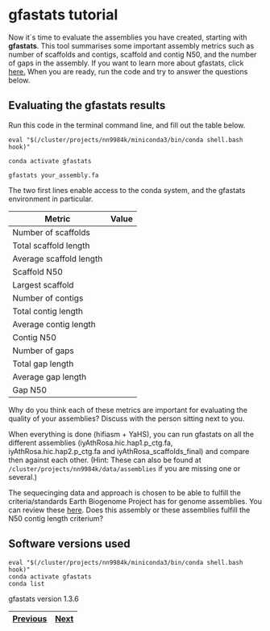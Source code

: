 # gfastats tutorial

Now it´s time to evaluate the assemblies you have created, starting with **gfastats**. This tool summarises some important assembly metrics such as number of scaffolds and contigs, scaffold and contig N50, and the number of gaps in the assembly. If you want to learn more about gfastats, click [here.](https://github.com/vgl-hub/gfastats) When you are ready, run the code and try to answer the questions below.

## Evaluating the gfastats results

Run this code in the terminal command line, and fill out the table below.


```
eval "$(/cluster/projects/nn9984k/miniconda3/bin/conda shell.bash hook)" 

conda activate gfastats

gfastats your_assembly.fa
```
The two first lines enable access to the conda system, and the gfastats environment in particular. 


Metric | Value
-------|-------
Number of scaffolds |
Total scaffold length |
Average scaffold length |
Scaffold N50 |
Largest scaffold |
Number of contigs |
Total contig length |
Average contig length |
Contig N50 |
Number of gaps |
Total gap length | 
Average gap length |
Gap N50 |


Why do you think each of these metrics are important for evaluating the quality of your assemblies? Discuss with the person sitting next to you.

When everything is done (hifiasm + YaHS), you can run gfastats on all the different assemblies (iyAthRosa.hic.hap1.p_ctg.fa, iyAthRosa.hic.hap2.p_ctg.fa and iyAthRosa_scaffolds_final) and compare then against each other. (Hint: These can also be found at `/cluster/projects/nn9984k/data/assemblies` if you are missing one or several.) 

The sequecinging data and approach is chosen to be able to fulfill the criteria/standards Earth Biogenome Project has for genome assemblies. You can review these [here](https://www.earthbiogenome.org/assembly-standards). Does this assembly or these assemblies fulfill the N50 contig length criterium?

## Software versions used
```
eval "$(/cluster/projects/nn9984k/miniconda3/bin/conda shell.bash hook)" 
conda activate gfastats
conda list
```
gfastats version 1.3.6

|[Previous](https://github.com/ebp-nor/genome-assembly-workshop-2023/blob/main/05_YaHS.md)|[Next](https://github.com/ebp-nor/genome-assembly-workshop-2023/blob/main/07_BUSCO.md)|
|---|---|
